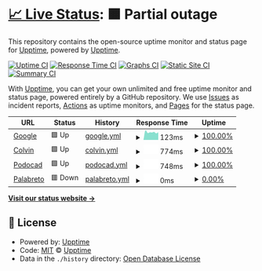 # [📈 Live Status](https://upptime.github.io/upptime): <!--live status--> **🟧 Partial outage**

This repository contains the open-source uptime monitor and status page for [Upptime](https://upptime.js.org), powered by [Upptime](https://github.com/upptime/upptime).

[![Uptime CI](https://github.com/upptime/upptime/workflows/Uptime%20CI/badge.svg)](https://github.com/upptime/upptime/actions?query=workflow%3A%22Uptime+CI%22)
[![Response Time CI](https://github.com/upptime/upptime/workflows/Response%20Time%20CI/badge.svg)](https://github.com/upptime/upptime/actions?query=workflow%3A%22Response+Time+CI%22)
[![Graphs CI](https://github.com/upptime/upptime/workflows/Graphs%20CI/badge.svg)](https://github.com/upptime/upptime/actions?query=workflow%3A%22Graphs+CI%22)
[![Static Site CI](https://github.com/upptime/upptime/workflows/Static%20Site%20CI/badge.svg)](https://github.com/upptime/upptime/actions?query=workflow%3A%22Static+Site+CI%22)
[![Summary CI](https://github.com/upptime/upptime/workflows/Summary%20CI/badge.svg)](https://github.com/upptime/upptime/actions?query=workflow%3A%22Summary+CI%22)

With [Upptime](https://upptime.js.org), you can get your own unlimited and free uptime monitor and status page, powered entirely by a GitHub repository. We use [Issues](https://github.com/upptime/upptime/issues) as incident reports, [Actions](https://github.com/upptime/upptime/actions) as uptime monitors, and [Pages](https://upptime.github.io/upptime) for the status page.

<!--start: status pages-->
<!-- This summary is generated by Upptime (https://github.com/upptime/upptime) -->
<!-- Do not edit this manually, your changes will be overwritten -->
<!-- prettier-ignore -->
| URL | Status | History | Response Time | Uptime |
| --- | ------ | ------- | ------------- | ------ |
| <img alt="" src="https://icons.duckduckgo.com/ip3/www.google.com.ico" height="13"> [Google](https://www.google.com) | 🟩 Up | [google.yml](https://github.com/xavicorral/CheckSites/commits/HEAD/history/google.yml) | <details><summary><img alt="Response time graph" src="./graphs/google/response-time-week.png" height="20"> 123ms</summary><br><a href="https://upptime.github.io/upptime/history/google"><img alt="Response time 104" src="https://img.shields.io/endpoint?url=https%3A%2F%2Fraw.githubusercontent.com%2Fxavicorral%2FCheckSites%2FHEAD%2Fapi%2Fgoogle%2Fresponse-time.json"></a><br><a href="https://upptime.github.io/upptime/history/google"><img alt="24-hour response time 210" src="https://img.shields.io/endpoint?url=https%3A%2F%2Fraw.githubusercontent.com%2Fxavicorral%2FCheckSites%2FHEAD%2Fapi%2Fgoogle%2Fresponse-time-day.json"></a><br><a href="https://upptime.github.io/upptime/history/google"><img alt="7-day response time 123" src="https://img.shields.io/endpoint?url=https%3A%2F%2Fraw.githubusercontent.com%2Fxavicorral%2FCheckSites%2FHEAD%2Fapi%2Fgoogle%2Fresponse-time-week.json"></a><br><a href="https://upptime.github.io/upptime/history/google"><img alt="30-day response time 106" src="https://img.shields.io/endpoint?url=https%3A%2F%2Fraw.githubusercontent.com%2Fxavicorral%2FCheckSites%2FHEAD%2Fapi%2Fgoogle%2Fresponse-time-month.json"></a><br><a href="https://upptime.github.io/upptime/history/google"><img alt="1-year response time 107" src="https://img.shields.io/endpoint?url=https%3A%2F%2Fraw.githubusercontent.com%2Fxavicorral%2FCheckSites%2FHEAD%2Fapi%2Fgoogle%2Fresponse-time-year.json"></a></details> | <details><summary><a href="https://upptime.github.io/upptime/history/google">100.00%</a></summary><a href="https://upptime.github.io/upptime/history/google"><img alt="All-time uptime 100.00%" src="https://img.shields.io/endpoint?url=https%3A%2F%2Fraw.githubusercontent.com%2Fxavicorral%2FCheckSites%2FHEAD%2Fapi%2Fgoogle%2Fuptime.json"></a><br><a href="https://upptime.github.io/upptime/history/google"><img alt="24-hour uptime 100.00%" src="https://img.shields.io/endpoint?url=https%3A%2F%2Fraw.githubusercontent.com%2Fxavicorral%2FCheckSites%2FHEAD%2Fapi%2Fgoogle%2Fuptime-day.json"></a><br><a href="https://upptime.github.io/upptime/history/google"><img alt="7-day uptime 100.00%" src="https://img.shields.io/endpoint?url=https%3A%2F%2Fraw.githubusercontent.com%2Fxavicorral%2FCheckSites%2FHEAD%2Fapi%2Fgoogle%2Fuptime-week.json"></a><br><a href="https://upptime.github.io/upptime/history/google"><img alt="30-day uptime 100.00%" src="https://img.shields.io/endpoint?url=https%3A%2F%2Fraw.githubusercontent.com%2Fxavicorral%2FCheckSites%2FHEAD%2Fapi%2Fgoogle%2Fuptime-month.json"></a><br><a href="https://upptime.github.io/upptime/history/google"><img alt="1-year uptime 99.99%" src="https://img.shields.io/endpoint?url=https%3A%2F%2Fraw.githubusercontent.com%2Fxavicorral%2FCheckSites%2FHEAD%2Fapi%2Fgoogle%2Fuptime-year.json"></a></details>
| <img alt="" src="https://icons.duckduckgo.com/ip3/www.thecolvinco.com.ico" height="13"> [Colvin](https://www.thecolvinco.com) | 🟩 Up | [colvin.yml](https://github.com/xavicorral/CheckSites/commits/HEAD/history/colvin.yml) | <details><summary><img alt="Response time graph" src="./graphs/colvin/response-time-week.png" height="20"> 774ms</summary><br><a href="https://upptime.github.io/upptime/history/colvin"><img alt="Response time 1033" src="https://img.shields.io/endpoint?url=https%3A%2F%2Fraw.githubusercontent.com%2Fxavicorral%2FCheckSites%2FHEAD%2Fapi%2Fcolvin%2Fresponse-time.json"></a><br><a href="https://upptime.github.io/upptime/history/colvin"><img alt="24-hour response time 920" src="https://img.shields.io/endpoint?url=https%3A%2F%2Fraw.githubusercontent.com%2Fxavicorral%2FCheckSites%2FHEAD%2Fapi%2Fcolvin%2Fresponse-time-day.json"></a><br><a href="https://upptime.github.io/upptime/history/colvin"><img alt="7-day response time 774" src="https://img.shields.io/endpoint?url=https%3A%2F%2Fraw.githubusercontent.com%2Fxavicorral%2FCheckSites%2FHEAD%2Fapi%2Fcolvin%2Fresponse-time-week.json"></a><br><a href="https://upptime.github.io/upptime/history/colvin"><img alt="30-day response time 1034" src="https://img.shields.io/endpoint?url=https%3A%2F%2Fraw.githubusercontent.com%2Fxavicorral%2FCheckSites%2FHEAD%2Fapi%2Fcolvin%2Fresponse-time-month.json"></a><br><a href="https://upptime.github.io/upptime/history/colvin"><img alt="1-year response time 1069" src="https://img.shields.io/endpoint?url=https%3A%2F%2Fraw.githubusercontent.com%2Fxavicorral%2FCheckSites%2FHEAD%2Fapi%2Fcolvin%2Fresponse-time-year.json"></a></details> | <details><summary><a href="https://upptime.github.io/upptime/history/colvin">100.00%</a></summary><a href="https://upptime.github.io/upptime/history/colvin"><img alt="All-time uptime 99.99%" src="https://img.shields.io/endpoint?url=https%3A%2F%2Fraw.githubusercontent.com%2Fxavicorral%2FCheckSites%2FHEAD%2Fapi%2Fcolvin%2Fuptime.json"></a><br><a href="https://upptime.github.io/upptime/history/colvin"><img alt="24-hour uptime 100.00%" src="https://img.shields.io/endpoint?url=https%3A%2F%2Fraw.githubusercontent.com%2Fxavicorral%2FCheckSites%2FHEAD%2Fapi%2Fcolvin%2Fuptime-day.json"></a><br><a href="https://upptime.github.io/upptime/history/colvin"><img alt="7-day uptime 100.00%" src="https://img.shields.io/endpoint?url=https%3A%2F%2Fraw.githubusercontent.com%2Fxavicorral%2FCheckSites%2FHEAD%2Fapi%2Fcolvin%2Fuptime-week.json"></a><br><a href="https://upptime.github.io/upptime/history/colvin"><img alt="30-day uptime 100.00%" src="https://img.shields.io/endpoint?url=https%3A%2F%2Fraw.githubusercontent.com%2Fxavicorral%2FCheckSites%2FHEAD%2Fapi%2Fcolvin%2Fuptime-month.json"></a><br><a href="https://upptime.github.io/upptime/history/colvin"><img alt="1-year uptime 100.00%" src="https://img.shields.io/endpoint?url=https%3A%2F%2Fraw.githubusercontent.com%2Fxavicorral%2FCheckSites%2FHEAD%2Fapi%2Fcolvin%2Fuptime-year.json"></a></details>
| <img alt="" src="https://icons.duckduckgo.com/ip3/www.podocad.net.ico" height="13"> [Podocad](https://www.podocad.net) | 🟩 Up | [podocad.yml](https://github.com/xavicorral/CheckSites/commits/HEAD/history/podocad.yml) | <details><summary><img alt="Response time graph" src="./graphs/podocad/response-time-week.png" height="20"> 748ms</summary><br><a href="https://upptime.github.io/upptime/history/podocad"><img alt="Response time 797" src="https://img.shields.io/endpoint?url=https%3A%2F%2Fraw.githubusercontent.com%2Fxavicorral%2FCheckSites%2FHEAD%2Fapi%2Fpodocad%2Fresponse-time.json"></a><br><a href="https://upptime.github.io/upptime/history/podocad"><img alt="24-hour response time 770" src="https://img.shields.io/endpoint?url=https%3A%2F%2Fraw.githubusercontent.com%2Fxavicorral%2FCheckSites%2FHEAD%2Fapi%2Fpodocad%2Fresponse-time-day.json"></a><br><a href="https://upptime.github.io/upptime/history/podocad"><img alt="7-day response time 748" src="https://img.shields.io/endpoint?url=https%3A%2F%2Fraw.githubusercontent.com%2Fxavicorral%2FCheckSites%2FHEAD%2Fapi%2Fpodocad%2Fresponse-time-week.json"></a><br><a href="https://upptime.github.io/upptime/history/podocad"><img alt="30-day response time 847" src="https://img.shields.io/endpoint?url=https%3A%2F%2Fraw.githubusercontent.com%2Fxavicorral%2FCheckSites%2FHEAD%2Fapi%2Fpodocad%2Fresponse-time-month.json"></a><br><a href="https://upptime.github.io/upptime/history/podocad"><img alt="1-year response time 746" src="https://img.shields.io/endpoint?url=https%3A%2F%2Fraw.githubusercontent.com%2Fxavicorral%2FCheckSites%2FHEAD%2Fapi%2Fpodocad%2Fresponse-time-year.json"></a></details> | <details><summary><a href="https://upptime.github.io/upptime/history/podocad">100.00%</a></summary><a href="https://upptime.github.io/upptime/history/podocad"><img alt="All-time uptime 66.56%" src="https://img.shields.io/endpoint?url=https%3A%2F%2Fraw.githubusercontent.com%2Fxavicorral%2FCheckSites%2FHEAD%2Fapi%2Fpodocad%2Fuptime.json"></a><br><a href="https://upptime.github.io/upptime/history/podocad"><img alt="24-hour uptime 100.00%" src="https://img.shields.io/endpoint?url=https%3A%2F%2Fraw.githubusercontent.com%2Fxavicorral%2FCheckSites%2FHEAD%2Fapi%2Fpodocad%2Fuptime-day.json"></a><br><a href="https://upptime.github.io/upptime/history/podocad"><img alt="7-day uptime 100.00%" src="https://img.shields.io/endpoint?url=https%3A%2F%2Fraw.githubusercontent.com%2Fxavicorral%2FCheckSites%2FHEAD%2Fapi%2Fpodocad%2Fuptime-week.json"></a><br><a href="https://upptime.github.io/upptime/history/podocad"><img alt="30-day uptime 99.95%" src="https://img.shields.io/endpoint?url=https%3A%2F%2Fraw.githubusercontent.com%2Fxavicorral%2FCheckSites%2FHEAD%2Fapi%2Fpodocad%2Fuptime-month.json"></a><br><a href="https://upptime.github.io/upptime/history/podocad"><img alt="1-year uptime 82.04%" src="https://img.shields.io/endpoint?url=https%3A%2F%2Fraw.githubusercontent.com%2Fxavicorral%2FCheckSites%2FHEAD%2Fapi%2Fpodocad%2Fuptime-year.json"></a></details>
| <img alt="" src="https://icons.duckduckgo.com/ip3/www.palabreto.com.ico" height="13"> [Palabreto](https://www.palabreto.com) | 🟥 Down | [palabreto.yml](https://github.com/xavicorral/CheckSites/commits/HEAD/history/palabreto.yml) | <details><summary><img alt="Response time graph" src="./graphs/palabreto/response-time-week.png" height="20"> 0ms</summary><br><a href="https://upptime.github.io/upptime/history/palabreto"><img alt="Response time 0" src="https://img.shields.io/endpoint?url=https%3A%2F%2Fraw.githubusercontent.com%2Fxavicorral%2FCheckSites%2FHEAD%2Fapi%2Fpalabreto%2Fresponse-time.json"></a><br><a href="https://upptime.github.io/upptime/history/palabreto"><img alt="24-hour response time 0" src="https://img.shields.io/endpoint?url=https%3A%2F%2Fraw.githubusercontent.com%2Fxavicorral%2FCheckSites%2FHEAD%2Fapi%2Fpalabreto%2Fresponse-time-day.json"></a><br><a href="https://upptime.github.io/upptime/history/palabreto"><img alt="7-day response time 0" src="https://img.shields.io/endpoint?url=https%3A%2F%2Fraw.githubusercontent.com%2Fxavicorral%2FCheckSites%2FHEAD%2Fapi%2Fpalabreto%2Fresponse-time-week.json"></a><br><a href="https://upptime.github.io/upptime/history/palabreto"><img alt="30-day response time 0" src="https://img.shields.io/endpoint?url=https%3A%2F%2Fraw.githubusercontent.com%2Fxavicorral%2FCheckSites%2FHEAD%2Fapi%2Fpalabreto%2Fresponse-time-month.json"></a><br><a href="https://upptime.github.io/upptime/history/palabreto"><img alt="1-year response time 0" src="https://img.shields.io/endpoint?url=https%3A%2F%2Fraw.githubusercontent.com%2Fxavicorral%2FCheckSites%2FHEAD%2Fapi%2Fpalabreto%2Fresponse-time-year.json"></a></details> | <details><summary><a href="https://upptime.github.io/upptime/history/palabreto">0.00%</a></summary><a href="https://upptime.github.io/upptime/history/palabreto"><img alt="All-time uptime 0.00%" src="https://img.shields.io/endpoint?url=https%3A%2F%2Fraw.githubusercontent.com%2Fxavicorral%2FCheckSites%2FHEAD%2Fapi%2Fpalabreto%2Fuptime.json"></a><br><a href="https://upptime.github.io/upptime/history/palabreto"><img alt="24-hour uptime 0.00%" src="https://img.shields.io/endpoint?url=https%3A%2F%2Fraw.githubusercontent.com%2Fxavicorral%2FCheckSites%2FHEAD%2Fapi%2Fpalabreto%2Fuptime-day.json"></a><br><a href="https://upptime.github.io/upptime/history/palabreto"><img alt="7-day uptime 0.00%" src="https://img.shields.io/endpoint?url=https%3A%2F%2Fraw.githubusercontent.com%2Fxavicorral%2FCheckSites%2FHEAD%2Fapi%2Fpalabreto%2Fuptime-week.json"></a><br><a href="https://upptime.github.io/upptime/history/palabreto"><img alt="30-day uptime 7.96%" src="https://img.shields.io/endpoint?url=https%3A%2F%2Fraw.githubusercontent.com%2Fxavicorral%2FCheckSites%2FHEAD%2Fapi%2Fpalabreto%2Fuptime-month.json"></a><br><a href="https://upptime.github.io/upptime/history/palabreto"><img alt="1-year uptime 0.00%" src="https://img.shields.io/endpoint?url=https%3A%2F%2Fraw.githubusercontent.com%2Fxavicorral%2FCheckSites%2FHEAD%2Fapi%2Fpalabreto%2Fuptime-year.json"></a></details>

<!--end: status pages-->

[**Visit our status website →**](https://upptime.github.io/upptime)

## 📄 License

- Powered by: [Upptime](https://github.com/upptime/upptime)
- Code: [MIT](./LICENSE) © [Upptime](https://upptime.js.org)
- Data in the `./history` directory: [Open Database License](https://opendatacommons.org/licenses/odbl/1-0/)
